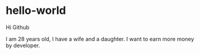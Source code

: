 # hello-world

Hi Github

I am 28 years old, I have a wife and a daughter.
I want to earn more money by developer.
